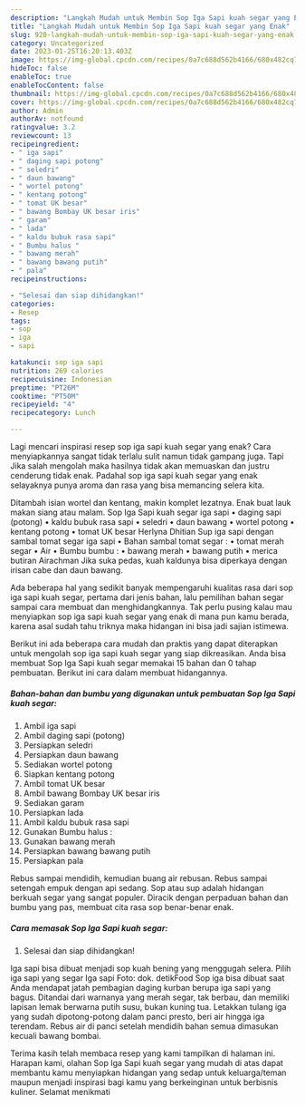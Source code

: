```yaml
---
description: "Langkah Mudah untuk Membin Sop Iga Sapi kuah segar yang Enak"
title: "Langkah Mudah untuk Membin Sop Iga Sapi kuah segar yang Enak"
slug: 920-langkah-mudah-untuk-membin-sop-iga-sapi-kuah-segar-yang-enak
category: Uncategorized
date: 2023-01-25T16:20:13.403Z
image: https://img-global.cpcdn.com/recipes/0a7c688d562b4166/680x482cq70/sop-iga-sapi-kuah-segar-foto-resep-utama.jpg
hideToc: false
enableToc: true
enableTocContent: false
thumbnail: https://img-global.cpcdn.com/recipes/0a7c688d562b4166/680x482cq70/sop-iga-sapi-kuah-segar-foto-resep-utama.jpg
cover: https://img-global.cpcdn.com/recipes/0a7c688d562b4166/680x482cq70/sop-iga-sapi-kuah-segar-foto-resep-utama.jpg
author: Admin
authorAv: notfound
ratingvalue: 3.2
reviewcount: 13
recipeingredient:
- " iga sapi"
- " daging sapi potong"
- " seledri"
- " daun bawang"
- " wortel potong"
- " kentang potong"
- " tomat UK besar"
- " bawang Bombay UK besar iris"
- " garam"
- " lada"
- " kaldu bubuk rasa sapi"
- " Bumbu halus "
- " bawang merah"
- " bawang bawang putih"
- " pala"
recipeinstructions:

- "Selesai dan siap dihidangkan!"
categories:
- Resep
tags:
- sop
- iga
- sapi

katakunci: sop iga sapi 
nutrition: 269 calories
recipecuisine: Indonesian
preptime: "PT26M"
cooktime: "PT50M"
recipeyield: "4"
recipecategory: Lunch

---
```



Lagi mencari inspirasi resep sop iga sapi kuah segar yang enak? Cara menyiapkannya sangat tidak terlalu sulit namun tidak gampang juga. Tapi Jika salah mengolah maka hasilnya tidak akan memuaskan dan justru cenderung tidak enak. Padahal sop iga sapi kuah segar yang enak selayaknya punya aroma dan rasa yang bisa memancing selera kita.


Ditambah isian wortel dan kentang, makin komplet lezatnya. Enak buat lauk makan siang atau malam. Sop Iga Sapi kuah segar iga sapi • daging sapi (potong) • kaldu bubuk rasa sapi • seledri • daun bawang • wortel potong • kentang potong • tomat UK besar Herlyna Dhitian Sup iga sapi dengan sambal tomat segar iga sapi • Bahan sambal tomat segar : • tomat merah segar • Air • Bumbu bumbu : • bawang merah • bawang putih • merica butiran Airachman Jika suka pedas, kuah kaldunya bisa diperkaya dengan irisan cabe dan daun bawang.

Ada beberapa hal yang sedikit banyak mempengaruhi kualitas rasa dari sop iga sapi kuah segar, pertama dari jenis bahan, lalu pemilihan bahan segar sampai cara membuat dan menghidangkannya. Tak perlu pusing kalau mau menyiapkan sop iga sapi kuah segar yang enak di mana pun kamu berada, karena asal sudah tahu triknya maka hidangan ini bisa jadi sajian istimewa.


Berikut ini ada beberapa cara mudah dan praktis yang dapat diterapkan untuk mengolah sop iga sapi kuah segar yang siap dikreasikan. Anda bisa membuat Sop Iga Sapi kuah segar memakai 15 bahan dan 0 tahap pembuatan. Berikut ini cara dalam membuat hidangannya.

<!--inarticleads1-->

##### Bahan-bahan dan bumbu yang digunakan untuk pembuatan Sop Iga Sapi kuah segar:

1. Ambil  iga sapi
1. Ambil  daging sapi (potong)
1. Persiapkan  seledri
1. Persiapkan  daun bawang
1. Sediakan  wortel potong
1. Siapkan  kentang potong
1. Ambil  tomat UK besar
1. Ambil  bawang Bombay UK besar iris
1. Sediakan  garam
1. Persiapkan  lada
1. Ambil  kaldu bubuk rasa sapi
1. Gunakan  Bumbu halus :
1. Gunakan  bawang merah
1. Persiapkan  bawang bawang putih
1. Persiapkan  pala


Rebus sampai mendidih, kemudian buang air rebusan. Rebus sampai setengah empuk dengan api sedang. Sop atau sup adalah hidangan berkuah segar yang sangat populer. Diracik dengan perpaduan bahan dan bumbu yang pas, membuat cita rasa sop benar-benar enak. 

<!--inarticleads2-->

##### Cara memasak Sop Iga Sapi kuah segar:


1. Selesai dan siap dihidangkan!

Iga sapi bisa dibuat menjadi sop kuah bening yang menggugah selera. Pilih iga sapi yang segar Iga sapi Foto: dok. detikFood Sop iga bisa dibuat saat Anda mendapat jatah pembagian daging kurban berupa iga sapi yang bagus. Ditandai dari warnanya yang merah segar, tak berbau, dan memiliki lapisan lemak berwarna putih susu, bukan kuning tua. Letakkan tulang iga yang sudah dipotong-potong dalam panci presto, beri air hingga iga terendam. Rebus air di panci setelah mendidih bahan semua dimasukan kecuali bawang bombai. 

Terima kasih telah membaca resep yang kami tampilkan di halaman ini. Harapan kami, olahan Sop Iga Sapi kuah segar yang mudah di atas dapat membantu kamu menyiapkan hidangan yang sedap untuk keluarga/teman maupun menjadi inspirasi bagi kamu yang berkeinginan untuk berbisnis kuliner. Selamat menikmati
